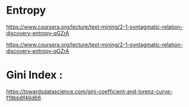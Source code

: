 # Entropy

https://www.coursera.org/lecture/text-mining/2-1-syntagmatic-relation-discovery-entropy-qGZrA

https://www.coursera.org/lecture/text-mining/2-1-syntagmatic-relation-discovery-entropy-qGZrA


# Gini Index :

https://towardsdatascience.com/gini-coefficient-and-lorenz-curve-f19bb8f46d66
